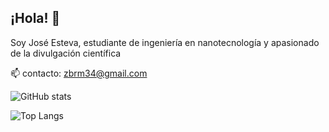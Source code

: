 ## ¡Hola! 👋

Soy José Esteva, estudiante de ingeniería en nanotecnología y apasionado de la divulgación científica

📫 contacto: zbrm34@gmail.com

![GitHub stats](https://github-readme-stats.vercel.app/api?username=joscor34&show_icons=true&theme=transparent)


![Top Langs](https://github-readme-stats.vercel.app/api/top-langs/?username=joscor34&show_icons=true&theme=transparent)
<!--
**joscor34/joscor34** is a ✨ _special_ ✨ repository because its `README.md` (this file) appears on your GitHub profile.

Here are some ideas to get you started:

- 🔭 I’m currently working on ...
- 🌱 I’m currently learning ...
- 👯 I’m looking to collaborate on ...
- 🤔 I’m looking for help with ...
- 💬 Ask me about ...
- 
- 😄 Pronouns: ...
- ⚡ Fun fact: ...
-->

